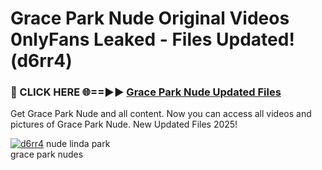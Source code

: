 # Grace Park Nude Original Videos 0nlyFans Leaked - Files Updated! (d6rr4)

<h3>🔴 CLICK HERE 🌐==►► <a href="https://tinyurl.com/4mcuefdz" rel="nofollow">Grace Park Nude Updated Files</a></h3>

Get Grace Park Nude and all content. Now you can access all videos and pictures of Grace Park Nude. New Updated Files 2025!

[![d6rr4](https://i.imgur.com/StAQSOY.gif)](https://tinyurl.com/4mcuefdz)
nude linda park<br>
grace park nudes